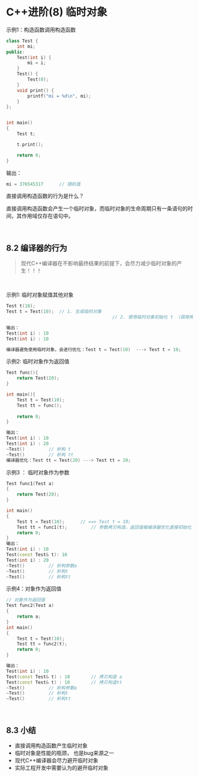 # C++进阶(8) 临时对象

示例1：构造函数调用构造函数

```C++
class Test {
    int mi;
public:
    Test(int i) {
        mi = i;
    }
    Test() {
        Test(0);
    }
    void print() {
        printf("mi = %d\n", mi);
    }
};


int main()
{
    Test t;

    t.print();

    return 0;
}
```

输出：

```C++
mi = 376545317		// 随机值
```



直接调用构造函数的行为是什么？

直接调用构造函数会产生一个临时对象，而临时对象的生命周期只有一条语句的时间，其作用域仅存在语句中。

</br>

## 8.2 编译器的行为

> 现代C++编译器在不影响最终结果的前提下，会尽力减少临时对象的产生！！！

</br>

示例1: 临时对象赋值其他对象

```C++
Test t(10);
Test t = Test(10);	// 1. 生成临时对象
										// 2. 使用临时对象初始化 t （调用拷贝构造函数）

输出：
Test(int i) : 10
Test(int i) : 10

编译器避免使用临时对象，会进行优化：Test t = Test(10)  ---> Test t = 10;
```

示例2: 临时对象作为返回值

```C++
Test func(){
  	return Test(20);
}

int main(){
  	Test t = Test(10);
  	Test tt = func();
  
  	return 0;
}

输出：
Test(int i) : 10
Test(int i) : 20
~Test()			// 析构 t
~Test()			// 析构 tt
编译器优化：Test tt = Test(20) ---> Test tt = 20;
```

示例3 ： 临时对象作为参数

```C++
Test func1(Test a)
{
    return Test(20);
}

int main()
{
  	Test t = Test(10);      // ==> Test t = 10;
    Test tt = func1(t);			// 参数拷贝构造，返回值被编译器优化直接初始化
    return 0;
}
输出：
Test(int i) : 10
Test(const Test& t): 10
Test(int i) : 20
~Test()			// 析构参数a
~Test()			// 析构t
~Test()			// 析构tt

```

示例4：对象作为返回值

```C++
// 对象作为返回值
Test func2(Test a)
{
    return a;
}
int main()
{
    Test t = Test(10);   
    Test tt = func2(t);
    return 0;
}

输出：
Test(int i) : 10
Test(const Test& t) : 10		// 拷贝构造 a
Test(const Test& t) : 10		// 拷贝构造tt
~Test()			// 析构参数a
~Test()			// 析构t
~Test()			// 析构tt
```

</br>

## 8.3 小结

- 直接调用构造函数产生临时对象
- 临时对象是性能的瓶颈， 也是bug来源之一
- 现代C++编译器会尽力避开临时对象
- 实际工程开发中需要认为的避开临时对象

















